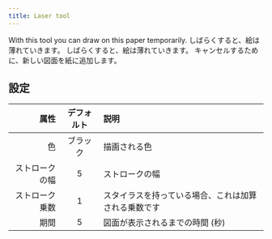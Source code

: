 ```yaml
---
title: Laser tool
---
```


With this tool you can draw on this paper temporarily. しばらくすると、絵は薄れていきます。 しばらくすると、絵は薄れていきます。 キャンセルするために、新しい図面を紙に追加します。

## 設定

|      属性 | デフォルト | 説明                                   |
| ------: | :---: | :----------------------------------- |
|       色 |  ブラック | 描画される色                               |
| ストロークの幅 |   5   | ストロークの幅                              |
| ストローク乗数 |   1   | スタイラスを持っている場合、これは加算される乗数です           |
|      期間 |   5   | 図面が表示されるまでの時間 (秒) |
